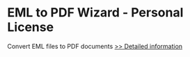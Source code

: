 # EML to PDF Wizard - Personal License
Convert EML files to PDF documents
[>> Detailed information](https://secure.shareit.com/shareit/product.html?productid=300799245&affiliateid=200057808)